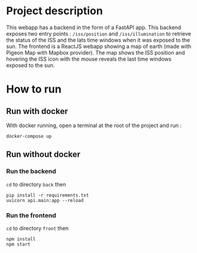 # Project description

This webapp has a backend in the form of a FastAPI app. 
This backend exposes two entry points : `/iss/position` and `/iss/illumination` to retrieve the status of the ISS and the lats time windows when it was exposed to the sun.
The frontend is a ReactJS webapp showing a map of earth (made with Pigeon Map with Mapbox provider). The map shows the ISS position and hovering the ISS icon with the mouse reveals the last time windows exposed to the sun.

# How to run
## Run with docker

With docker running, open a terminal at the root of the project and run :

```console
docker-compose up
```
## Run without docker

### Run the backend
`cd` to directory `back` then 
```console
pip install -r requirements.txt
uvicorn api.main:app --reload
```
### Run the frontend
`cd` to directory `front` then 
```console
npm install
npm start
```

